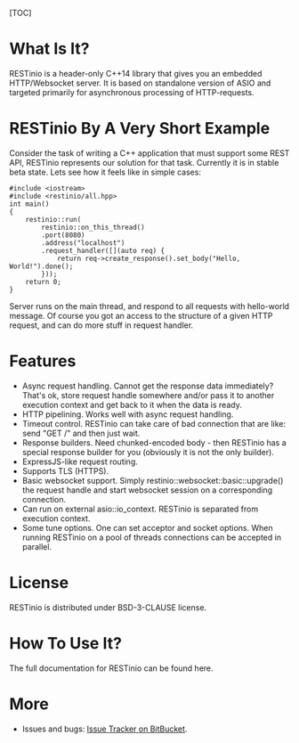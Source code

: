 [TOC]

# What Is It?

RESTinio is a header-only C++14 library that gives you an embedded
HTTP/Websocket server. It is based on standalone version of ASIO and targeted
primarily for asynchronous processing of HTTP-requests.

# RESTinio By A Very Short Example

Consider the task of writing a C++ application that must support some REST API,
RESTinio represents our solution for that task. Currently it is in stable beta state.
Lets see how it feels like in simple cases:

~~~~~{.cpp}
#include <iostream>
#include <restinio/all.hpp>
int main()
{
    restinio::run(
        restinio::on_this_thread()
        .port(8080)
        .address("localhost")
        .request_handler([](auto req) {
            return req->create_response().set_body("Hello, World!").done();
        }));
    return 0;
}
~~~~~

Server runs on the main thread, and respond to all requests with hello-world
message. Of course you got an access to the structure of a given HTTP request,
and can do more stuff in request handler.

# Features

* Async request handling. Cannot get the response data immediately? That's ok,
  store request handle somewhere and/or pass it to another execution context
  and get back to it when the data is ready.
* HTTP pipelining. Works well with async request handling.
* Timeout control. RESTinio can take care of bad connection that are like: send
  "GET /" and then just wait.
* Response builders. Need chunked-encoded body - then RESTinio has a special
  response builder for you (obviously it is not the only builder).
* ExpressJS-like request routing. 
* Supports TLS (HTTPS).
* Basic websocket support. Simply restinio::websocket::basic::upgrade() the
  request handle and start websocket session on a corresponding connection.
* Can run on external asio::io_context. RESTinio is separated from execution
  context.
* Some tune options. One can set acceptor and socket options. When running
  RESTinio on a pool of threads connections can be accepted in parallel.

# License

RESTinio is distributed under BSD-3-CLAUSE license.

# How To Use It?

The full documentation for RESTinio can be found here.

# More

* Issues and bugs: [Issue Tracker on BitBucket](https://bitbucket.org/sobjectizerteam/restinio-0.4/issues).

